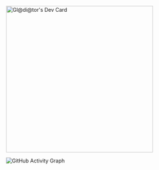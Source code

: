 <a href="https://app.daily.dev/gladiator428" style="width: 100%;"><img src="https://api.daily.dev/devcards/02ed92097d6a4913973ecd80a3f1d0fb.png?r=lmr" width="400" alt="Gl@di@tor's Dev Card"  style="margin: auto;"/></a>

<p align="centre">
  
![GitHub Activity Graph](https://activity-graph.herokuapp.com/graph?username=websmartdream&bg_color=000000&color=4fff67&line=4fff67&point=ffffff&area=true&hide_border=true)  </p>

